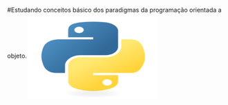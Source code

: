 

#Estudando conceitos básico dos paradigmas da programação orientada a objeto.
<img align="center" alt="Rodri-Python" height="200" width="300" src="https://raw.githubusercontent.com/devicons/devicon/master/icons/python/python-original.svg">

